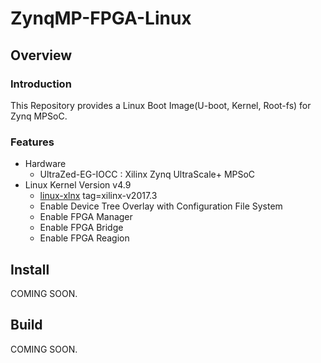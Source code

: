 ZynqMP-FPGA-Linux
====================================================================================

Overview
------------------------------------------------------------------------------------

### Introduction

This Repository provides a Linux Boot Image(U-boot, Kernel, Root-fs) for Zynq MPSoC.

### Features

* Hardware
  + UltraZed-EG-IOCC : Xilinx Zynq UltraScale+ MPSoC
* Linux Kernel Version v4.9 
  + [linux-xlnx](https://github.com/Xilinx/linux-xlnx) tag=xilinx-v2017.3
  + Enable Device Tree Overlay with Configuration File System
  + Enable FPGA Manager
  + Enable FPGA Bridge
  + Enable FPGA Reagion

Install
------------------------------------------------------------------------------------

COMING SOON.

Build 
------------------------------------------------------------------------------------

COMING SOON.


